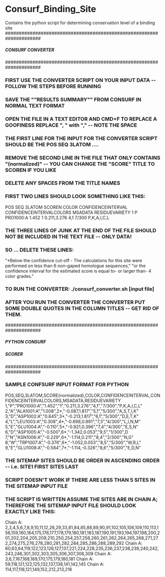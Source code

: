 # Consurf_Binding_Site
Contains the python script for determining conservation level of a binding site
#####################################################################
#####			CONSURF CONVERTER			#####
#####								#####
#####################################################################
### FIRST USE THE CONVERTER SCRIPT ON YOUR INPUT DATA -- FOLLOW THE STEPS BEFORE RUNNING
### SAVE THE ""RESULTS SUMMARY"" FROM CONSURF IN NORMAL TEXT FORMAT
### OPEN THE FILE IN A TEXT EDITOR AND CMD+F TO REPLACE A GOOFINESS REPLACE ", " with "," -- NOTE THE SPACE
### THE FIRST LINE FOR THE INPUT FOR THE CONVERTER SCRIPT SHOULD BE THE POS	SEQ	3LATOM ....
### REMOVE THE SECOND LINE IN THE FILE THAT ONLY CONTAINS "(normalized)" -- YOU CAN CHANGE THE "SCORE" TITLE TO SCOREN IF YOU LIKE
### DELETE ANY SPACES FROM THE TITLE NAMES
### FIRST TWO LINES SHOULD LOOK SOMETHING LIKE THIS:
 POS	 SEQ	    3LATOM	SCOREN		COLOR	CONFIDENCEINTERVAL	CONFIDENCEINTERVALCOLORS	MSADATA		RESIDUEVARIETY
   1	   P	 PRO1000:A	 1.452		  1	 0.211,3.276			    4,1			   7/300	P,K,A,I,C,L
### THE THREE LINES OF JUNK AT THE END OF THE FILE SHOULD NOT BE INCLUDED IN THE TEXT FILE -- ONLY DATA!
### SO ... DELETE THESE LINES:
"*Below the confidence cut-off - The calculations for this site were performed on less than 6 non-gaped homologue sequences,"
"or the confidence interval for the estimated score is equal to- or larger than- 4 color grades."
### TO RUN THE CONVERTER: ./consurf_converter.sh [input file]
### AFTER YOU RUN THE CONVERTER THE CONVERTER PUT SOME DOUBLE QUOTES IN THE COLUMN TITLES -- GET RID OF THEM.




#####################################################################
#####                   PYTHON CONSURF	                        #####
#####                       SCORER                              #####
#####################################################################
### SAMPLE CONFSURF INPUT FORMAT FOR PYTHON ###

POS,SEQ,3LATOM,SCORE(normalized),COLOR,CONFIDENCEINTERVAL,CONFIDENCEINTERVALCOLORS,MSADATA,RESIDUEVARIETY
1,"P","PRO1000:A","1.452","1","0.211,3.276","4,1","7/300","P,K,A,I,C,L"
2,"A","ALA1001:A","1.008",2*,"-0.087,1.817","5,1","5/300","A,S,T,I,K"
3,"D","ASP1002:A","0.845",3*,"-0.213,1.817","6,1","5/300","D,E,T,K"
4,"L","LEU1003:A","0.308",4*,"-0.698,0.891","7,3","4/300","L,I,N,M"
5,"E","GLU1004:A","-0.110",5*,"-0.921,0.396","7,4","4/300","E,S,N"
6,"D","ASP1005:A","-0.500",6*,"-1.342,0.053","9,5","1/300",D
7,"N","ASN1006:A","-0.229",6*,"-1.114,0.211","8,4","2/300","N,G"
8,"W","TRP1007:A","-0.376",6*,"-1.052,0.053","8,5","5/300","W,R,L"
9,"E","GLU1008:A","-0.584",7*,"-1.114,-0.326","8,6","5/300","E,D,N"

### THE SITEMAP SITES SHOULD BE ORDER IN ASCENDING ORDER -- i.e. SITE1 FIRST SITE5 LAST
### SCRIPT DOESN'T WORK IF THERE ARE LESS THAN 5 SITES IN THE SITEMAP INPUT FILE
### THE SCRIPT IS WRITTEN ASSUME THE SITES ARE IN CHAIN A; THEREFORE THE SITEMAP INPUT FILE SHOULD LOOK EXACTLY LIKE THIS:

Chain A: 2,3,4,5,6,7,8,9,10,11,12,26,29,33,81,84,85,88,89,90,91,102,105,106,109,110,113,156,159,160,164,175,176,177,178,179,180,181,183,187,190,191,193,194,197,198,200,201,202,204,205,209,210,250,254,257,258,260,261,262,264,265,268,271,272,274,275,276,278,280,281,282,284,285,286,288,289,292
Chain A: 60,63,64,119,122,123,126,127,137,221,224,228,235,236,237,238,239,240,242,243,246,301,302,303,305,306,307,308,309
Chain A: 3,6,7,167,168,169,170,175,179,180,181
Chain A: 59,118,121,122,125,132,137,138,141,142,145
Chain A: 114,117,118,121,149,152,212,213,216 
